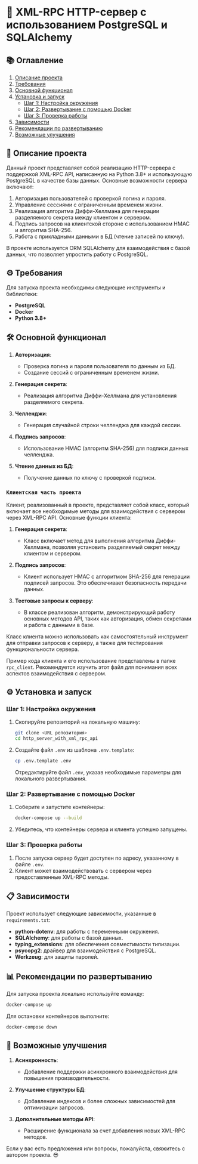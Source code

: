 # 🚀 XML-RPC HTTP-сервер с использованием PostgreSQL и SQLAlchemy

## 📚 Оглавление

1. [Описание проекта](#описание-проекта)
2. [Требования](#требования)
3. [Основной функционал](#основной-функционал)
4. [Установка и запуск](#установка-и-запуск)
   - [Шаг 1: Настройка окружения](#шаг-1-настройка-окружения)
   - [Шаг 2: Развертывание с помощью Docker](#шаг-2-развертывание-с-помощью-docker)
   - [Шаг 3: Проверка работы](#шаг-3-проверка-работы)
5. [Зависимости](#зависимости)
6. [Рекомендации по развертыванию](#рекомендации-по-развертыванию)
7. [Возможные улучшения](#возможные-улучшения)

## 📖 Описание проекта

Данный проект представляет собой реализацию HTTP-сервера с поддержкой XML-RPC API, написанную на Python 3.8+ и использующую PostgreSQL в качестве базы данных. Основные возможности сервера включают:

1. Авторизация пользователей с проверкой логина и пароля.
2. Управление сессиями с ограниченным временем жизни.
3. Реализация алгоритма Диффи-Хеллмана для генерации разделяемого секрета между клиентом и сервером.
4. Подпись запросов на клиентской стороне с использованием HMAC и алгоритма SHA-256.
5. Работа с прикладными данными в БД (чтение записей по ключу).

В проекте используется ORM SQLAlchemy для взаимодействия с базой данных, что позволяет упростить работу с PostgreSQL.

## ⚙️ Требования

Для запуска проекта необходимы следующие инструменты и библиотеки:

- **PostgreSQL**
- **Docker**
- **Python 3.8+**

## 🛠 Основной функционал

1. **Авторизация**:

   - Проверка логина и пароля пользователя по данным из БД.
   - Создание сессий с ограниченным временем жизни.

2. **Генерация секрета**:

   - Реализация алгоритма Диффи-Хеллмана для установления разделяемого секрета.

3. **Челленджи**:

   - Генерация случайной строки челленджа для каждой сессии.

4. **Подпись запросов**:

   - Использование HMAC (алгоритм SHA-256) для подписи данных челленджа.

5. **Чтение данных из БД**:

   - Получение данных по ключу с проверкой подписи.
   
### `Клиентская часть проекта`

Клиент, реализованный в проекте, представляет собой класс, который включает все необходимые методы для взаимодействия с сервером через XML-RPC API. Основные функции клиента:

1. **Генерация секрета**:
   - Класс включает метод для выполнения алгоритма Диффи-Хеллмана, позволяя установить разделяемый секрет между клиентом и сервером.

2. **Подпись запросов**:
   - Клиент использует HMAC с алгоритмом SHA-256 для генерации подписей запросов. Это обеспечивает безопасность передачи данных.

3. **Тестовые запросы к серверу**:
   - В классе реализован алгоритм, демонстрирующий работу основных методов API, таких как авторизация, обмен секретами и работа с данными в базе.

Класс клиента можно использовать как самостоятельный инструмент для отправки запросов к серверу, а также для тестирования функциональности сервера.

Пример кода клиента и его использование представлены в папке `rpc_client`. Рекомендуется изучить этот файл для понимания всех аспектов взаимодействия с сервером.

## ⚙️ Установка и запуск

### Шаг 1: Настройка окружения

1. Скопируйте репозиторий на локальную машину:

   ```bash
   git clone <URL репозитория>
   cd http_server_with_xml_rpc_api
   ```

2. Создайте файл `.env` из шаблона `.env.template`:

   ```bash
   cp .env.template .env
   ```

   Отредактируйте файл `.env`, указав необходимые параметры для локального развертывания.

### Шаг 2: Развертывание с помощью Docker

1. Соберите и запустите контейнеры:

   ```bash
   docker-compose up --build
   ```

2. Убедитесь, что контейнеры сервера и клиента успешно запущены.

### Шаг 3: Проверка работы

1. После запуска сервер будет доступен по адресу, указанному в файле `.env`.
2. Клиент может взаимодействовать с сервером через предоставленные XML-RPC методы.

## 📋 Зависимости

Проект использует следующие зависимости, указанные в `requirements.txt`:

- **python-dotenv**: для работы с переменными окружения.
- **SQLAlchemy**: для работы с базой данных.
- **typing\_extensions**: для обеспечения совместимости типизации.
- **psycopg2**: драйвер для взаимодействия с PostgreSQL.
- **Werkzeug**: для защиты паролей.

## 📊 Рекомендации по развертыванию

Для запуска проекта локально используйте команду:

```bash
docker-compose up
```

Для остановки контейнеров выполните:

```bash
docker-compose down
```

## 🎯 Возможные улучшения

1. **Асинхронность**:

   - Добавление поддержки асинхронного взаимодействия для повышения производительности.

2. **Улучшение структуры БД**:

   - Добавление индексов и более сложных зависимостей для оптимизации запросов.

3. **Дополнительные методы API**:

   - Расширение функционала за счет добавления новых XML-RPC методов.

Если у вас есть предложения или вопросы, пожалуйста, свяжитесь с автором проекта. 😎

